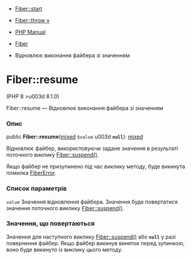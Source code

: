- [Fiber::start](fiber.start.md)
- [Fiber::throw »](fiber.throw.md)

- [PHP Manual](index.md)
- [Fiber](class.fiber.md)
- Відновлює виконання файбера зі значенням

# Fiber::resume

(PHP 8 \>u003d 8.1.0)

Fiber::resume — Відновлює виконання файбера зі значенням

### Опис

public
**Fiber::resume**([mixed](language.types.declarations.md#language.types.declarations.mixed)
`$value` u003d **`null`**):
[mixed](language.types.declarations.md#language.types.declarations.mixed)

Відновлює файбер, використовуючи задане значення в результаті поточного
виклику [Fiber::suspend()](fiber.suspend.md).

Якщо файбер не призупинено під час виклику методу, буде викинута помилка
[FiberError](class.fibererror.md).

### Список параметрів

`value`
Значення відновлення файбера. Значення буде повертатися
значення поточного виклику [Fiber::suspend()](fiber.suspend.md).

### Значення, що повертаються

Значення для наступного виклику
[Fiber::suspend()](fiber.suspend.md) або **`null`** у разі повернення
файбер. Якщо файбер викинув виняток перед зупинкою, воно буде
викинуто із виклику цього методу.
